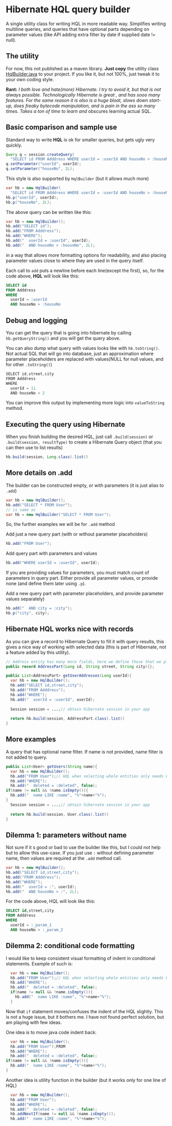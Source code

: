 # Hibernate HQL query builder
A single utility class for writing HQL in more readable way. Simplifies writing multiline queries, and queries that have optional parts depending on parameter values (like API adding extra filter by date if supplied date != null).

## The utility

For now, this not published as a maven library. **Just copy** the utility class [HqlBuilder.java](src/main/java/hr/hrg/hql/HqlBuilder.java)  to your project. If you like it, but not 100%, just tweak it to your own coding style.

**Rant:** *I both love and hate(more) Hibernate. I try to avoid it, but that is not always possible. Technologically Hibernate is great , and has sooo many features. For the same reason it is also is a huge bloat, slows down start-up, does freaky bytecode manipulation, and is pain in the ass so many times. Takes a ton of time to learn and* obscures learning actual SQL. 

## Basic comparison and sample use 
Standard way to write **HQL** is ok for smaller queries, but gets ugly very quickly.

```java
Query q = session.createQuery(
  "SELECT id FROM Adddress WHERE userId = :userId AND houseNo > :houseNo")
q.setParameter("userId", userId);
q.setParameter("houseNo", 2L);
```

This style is also supported by `HqlBuilder` (but it allows much more)

```java
var hb = new HqlBuilder(
  "SELECT id FROM Adddress WHERE userId = :userId AND houseNo > :houseNo");
hb.p("userId", userId);
hb.p("houseNo", 2L);
```

The above query can be written like this:

```java
var hb = new HqlBuilder();
hb.add("SELECT id");
hb.add("FROM Adddress");
hb.add("WHERE");
hb.add("  userId = :userId", userId);
hb.add("  AND houseNo > :houseNo", 2L);
```

in a way that allows more formatting options for readability, and also placing parameter values close to where they are used in the query itself. 

Each call to `add` puts a newline before each line(except the first), so, for the code above, **HQL** will look like this:

```sql
SELECT id
FROM Adddress
WHERE
  userId = :userId
  AND houseNo > :houseNo  
```

## Debug and logging

You can get the query that is going into hibernate by calling `hb.getQueryString()` and you will get the query above.

You can also dump what query with values looks like with `hb.toString()`. Not actual SQL that will go into database, just an approximation where parameter placeholders are replaced with values(NULL for null values, and for other `.toString()`)

```java
SELECT id,street,city
FROM Adddress
WHERE
  userId = 11
  AND houseNo > 2
```

You can improve this output by implementing more logic into `valueToString` method.

## Executing the query using Hibernate

When you finish building the desired HQL, just call `.build(session)` or `.build(session, resultType)` to create a Hibernate Query object (that you can then use to list results) 

```java
hb.build(session, Long.class).list()
```



## More details on .add

The builder can be constructed empty, or with parameters (it is just alias to `.add`)

```java
var hb = new HqlBuilder();
hb.add("SELECT * FROM User");
// is same as
var hb = new HqlBuilder("SELECT * FROM User");
```

So, the further examples we will be for `.add` method



Add just a new query part (with or without parameter placeholders)

```java
hb.add("FROM User");
```



Add query part with parameters and values

```java
hb.add("WHERE userId = :userId", userId);
```

If you are providing values for parameters, you must match count of parameters in query part. Either provide all parameter values, or provide none (and define them later using `.p`).



Add a new query part with parameter placeholders, and provide parameter values separately)

```java
hb.add("  AND city = :city");
hb.p("city", city);
```



## Hibernate HQL works nice with records

As you can give a record to Hibernate Query to fill it with query results, this gives a nice way of working with selected data (this is part of Hibernate, not a feature added by this utility).

```java
// Address entity has many more fields, here we define those that we plan to select
public record AddressPart(Long id, String street, String city){};

public List<AddressPart> getUserAddresses(Long userId){
  var hb = new HqlBuilder();
  hb.add("SELECT id,street,city");
  hb.add("FROM Adddress");
  hb.add("WHERE");
  hb.add("  userId = :userId", userId);
  
  Session session = ...;// obtain hibernate session in your app
  
  return hb.build(session, AddressPart.class).list()
}
```



## More examples

A query that has optional name filter. If name is not provided, name filter is not added to query.

```java
public List<User> getUsers(String name){
  var hb = new HqlBuilder();
  hb.add("FROM User");// HQL when selecting whole entities only needs FROM
  hb.add("WHERE");
  hb.add("  deleted = :deleted", false);
if(name != null && !name.isEmpty()){
  hb.add("  name LIKE :name", "%"+name+"%");
}
  Session session = ...;// obtain hibernate session in your app
  
  return hb.build(session, User.class).list()
}
```



## Dilemma 1: parameters without name

Not sure if it s good or bad to use the builder like this, but I could not help but to allow this use-case. If you just use `:` without defining parameter name, then values are required at the `.add` method call. 

```java
var hb = new HqlBuilder();
hb.add("SELECT id,street,city");
hb.add("FROM Adddress");
hb.add("WHERE");
hb.add("  userId = :", userId);
hb.add("  AND houseNo > :", 2L);
```

For the code above, HQL will look like this:

```sql
SELECT id,street,city
FROM Adddress
WHERE
  userId = :_param_1
  AND houseNo > :_param_2  
```

## Dilemma 2: conditional code formatting

I would like to keep consistent visual formatting of indent in conditional statements. Example of such is:

```java
  var hb = new HqlBuilder();
  hb.add("FROM User");// HQL when selecting whole entities only needs FROM
  hb.add("WHERE");
  hb.add("  deleted = :deleted", false);
  if(name != null && !name.isEmpty()){
    hb.add("  name LIKE :name", "%"+name+"%");
  }
```

Now that `if` statement moves/confuses the indent of the HQL slightly. This is not a huge issue, but it bothers me. I have not found perfect solution, but am playing with few ideas.

One idea is to move java code indent back:
```java
  var hb = new HqlBuilder();
  hb.add("FROM User");FROM
  hb.add("WHERE");
  hb.add("  deleted = :deleted", false);
if(name != null && !name.isEmpty()){
  hb.add("  name LIKE :name", "%"+name+"%");
}
```
Another idea is utility function in the builder (but it works only for one line of HQL)
```java
  var hb = new HqlBuilder();
  hb.add("FROM User");
  hb.add("WHERE");
  hb.add("  deleted = :deleted", false);
  hb.addNextIf(name != null && !name.isEmpty());
  hb.add("  name LIKE :name", "%"+name+"%");
```
